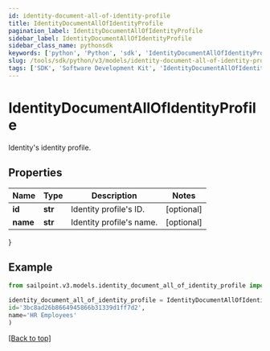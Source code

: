 ```yaml
---
id: identity-document-all-of-identity-profile
title: IdentityDocumentAllOfIdentityProfile
pagination_label: IdentityDocumentAllOfIdentityProfile
sidebar_label: IdentityDocumentAllOfIdentityProfile
sidebar_class_name: pythonsdk
keywords: ['python', 'Python', 'sdk', 'IdentityDocumentAllOfIdentityProfile', 'IdentityDocumentAllOfIdentityProfile'] 
slug: /tools/sdk/python/v3/models/identity-document-all-of-identity-profile
tags: ['SDK', 'Software Development Kit', 'IdentityDocumentAllOfIdentityProfile', 'IdentityDocumentAllOfIdentityProfile']
---
```


# IdentityDocumentAllOfIdentityProfile

Identity's identity profile.

## Properties

Name | Type | Description | Notes
------------ | ------------- | ------------- | -------------
**id** | **str** | Identity profile's ID. | [optional] 
**name** | **str** | Identity profile's name. | [optional] 
}

## Example

```python
from sailpoint.v3.models.identity_document_all_of_identity_profile import IdentityDocumentAllOfIdentityProfile

identity_document_all_of_identity_profile = IdentityDocumentAllOfIdentityProfile(
id='3bc8ad26b8664945866b31339d1ff7d2',
name='HR Employees'
)

```
[[Back to top]](#) 

